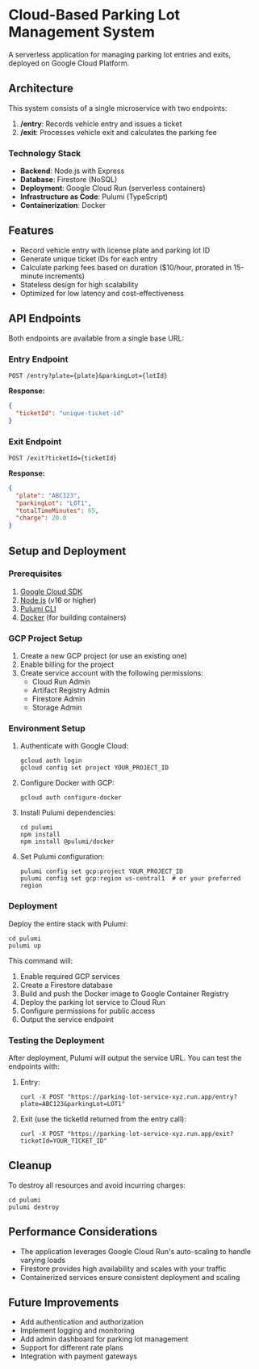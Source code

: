 # Cloud-Based Parking Lot Management System

A serverless application for managing parking lot entries and exits, deployed on Google Cloud Platform.

## Architecture

This system consists of a single microservice with two endpoints:

1. **/entry**: Records vehicle entry and issues a ticket
2. **/exit**: Processes vehicle exit and calculates the parking fee

### Technology Stack

- **Backend**: Node.js with Express
- **Database**: Firestore (NoSQL)
- **Deployment**: Google Cloud Run (serverless containers)
- **Infrastructure as Code**: Pulumi (TypeScript)
- **Containerization**: Docker

## Features

- Record vehicle entry with license plate and parking lot ID
- Generate unique ticket IDs for each entry
- Calculate parking fees based on duration ($10/hour, prorated in 15-minute increments)
- Stateless design for high scalability
- Optimized for low latency and cost-effectiveness

## API Endpoints

Both endpoints are available from a single base URL:

### Entry Endpoint

```
POST /entry?plate={plate}&parkingLot={lotId}
```

**Response:**

```json
{
  "ticketId": "unique-ticket-id"
}
```

### Exit Endpoint

```
POST /exit?ticketId={ticketId}
```

**Response:**

```json
{
  "plate": "ABC123",
  "parkingLot": "LOT1",
  "totalTimeMinutes": 65,
  "charge": 20.0
}
```

## Setup and Deployment

### Prerequisites

1. [Google Cloud SDK](https://cloud.google.com/sdk/docs/install)
2. [Node.js](https://nodejs.org/) (v16 or higher)
3. [Pulumi CLI](https://www.pulumi.com/docs/get-started/install/)
4. [Docker](https://www.docker.com/get-started/) (for building containers)

### GCP Project Setup

1. Create a new GCP project (or use an existing one)
2. Enable billing for the project
3. Create service account with the following permissions:
   - Cloud Run Admin
   - Artifact Registry Admin
   - Firestore Admin
   - Storage Admin

### Environment Setup

1. Authenticate with Google Cloud:

   ```
   gcloud auth login
   gcloud config set project YOUR_PROJECT_ID
   ```

2. Configure Docker with GCP:

   ```
   gcloud auth configure-docker
   ```

3. Install Pulumi dependencies:

   ```
   cd pulumi
   npm install
   npm install @pulumi/docker
   ```

4. Set Pulumi configuration:
   ```
   pulumi config set gcp:project YOUR_PROJECT_ID
   pulumi config set gcp:region us-central1  # or your preferred region
   ```

### Deployment

Deploy the entire stack with Pulumi:

```
cd pulumi
pulumi up
```

This command will:

1. Enable required GCP services
2. Create a Firestore database
3. Build and push the Docker image to Google Container Registry
4. Deploy the parking lot service to Cloud Run
5. Configure permissions for public access
6. Output the service endpoint

### Testing the Deployment

After deployment, Pulumi will output the service URL. You can test the endpoints with:

1. Entry:

   ```
   curl -X POST "https://parking-lot-service-xyz.run.app/entry?plate=ABC123&parkingLot=LOT1"
   ```

2. Exit (use the ticketId returned from the entry call):
   ```
   curl -X POST "https://parking-lot-service-xyz.run.app/exit?ticketId=YOUR_TICKET_ID"
   ```

## Cleanup

To destroy all resources and avoid incurring charges:

```
cd pulumi
pulumi destroy
```

## Performance Considerations

- The application leverages Google Cloud Run's auto-scaling to handle varying loads
- Firestore provides high availability and scales with your traffic
- Containerized services ensure consistent deployment and scaling

## Future Improvements

- Add authentication and authorization
- Implement logging and monitoring
- Add admin dashboard for parking lot management
- Support for different rate plans
- Integration with payment gateways
